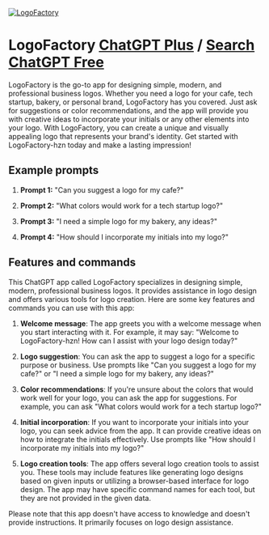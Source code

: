 
[![LogoFactory](https://files.oaiusercontent.com/file-BqOcpI5yhLGtemC9CusW2TDn?se=2123-10-19T02%3A46%3A43Z&sp=r&sv=2021-08-06&sr=b&rscc=max-age%3D31536000%2C%20immutable&rscd=attachment%3B%20filename%3DiPhone%252014%2520Pro%2520Max%2520%25E2%2580%2593%252039.png&sig=BDxMcTC1erIPQqqvxubWju/kkneLnWlI7lnoYsJQdh4%3D)](https://chat.openai.com/g/g-EQgAbkqHW-logofactory)

# LogoFactory [ChatGPT Plus](https://chat.openai.com/g/g-EQgAbkqHW-logofactory) / [Search ChatGPT Free](https://gptcall.net/index.html#/?search=LogoFactory)

LogoFactory is the go-to app for designing simple, modern, and professional business logos. Whether you need a logo for your cafe, tech startup, bakery, or personal brand, LogoFactory has you covered. Just ask for suggestions or color recommendations, and the app will provide you with creative ideas to incorporate your initials or any other elements into your logo. With LogoFactory, you can create a unique and visually appealing logo that represents your brand's identity. Get started with LogoFactory-hzn today and make a lasting impression!

## Example prompts

1. **Prompt 1:** "Can you suggest a logo for my cafe?"

2. **Prompt 2:** "What colors would work for a tech startup logo?"

3. **Prompt 3:** "I need a simple logo for my bakery, any ideas?"

4. **Prompt 4:** "How should I incorporate my initials into my logo?"

## Features and commands

This ChatGPT app called LogoFactory specializes in designing simple, modern, professional business logos. It provides assistance in logo design and offers various tools for logo creation. Here are some key features and commands you can use with this app:

1. **Welcome message**: The app greets you with a welcome message when you start interacting with it. For example, it may say: "Welcome to LogoFactory-hzn! How can I assist with your logo design today?"

2. **Logo suggestion**: You can ask the app to suggest a logo for a specific purpose or business. Use prompts like "Can you suggest a logo for my cafe?" or "I need a simple logo for my bakery, any ideas?"

3. **Color recommendations**: If you're unsure about the colors that would work well for your logo, you can ask the app for suggestions. For example, you can ask "What colors would work for a tech startup logo?"

4. **Initial incorporation**: If you want to incorporate your initials into your logo, you can seek advice from the app. It can provide creative ideas on how to integrate the initials effectively. Use prompts like "How should I incorporate my initials into my logo?"

5. **Logo creation tools**: The app offers several logo creation tools to assist you. These tools may include features like generating logo designs based on given inputs or utilizing a browser-based interface for logo design. The app may have specific command names for each tool, but they are not provided in the given data.

Please note that this app doesn't have access to knowledge and doesn't provide instructions. It primarily focuses on logo design assistance.


